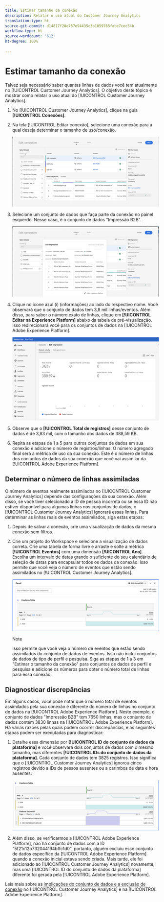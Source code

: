 ```yaml
---
title: Estimar tamanho da conexão
description: Relatar o uso atual do Customer Journey Analytics
translation-type: ht
source-git-commit: d14817f28e757e94435c3b1059765fabe7cec54b
workflow-type: ht
source-wordcount: '612'
ht-degree: 100%

---
```



# Estimar tamanho da conexão

Talvez seja necessário saber quantas linhas de dados você tem atualmente no [!UICONTROL Customer Journey Analytics]. O objetivo deste tópico é mostrar como relatar o uso atual do [!UICONTROL Customer Journey Analytics].

1. No [!UICONTROL Customer Journey Analytics], clique na guia **[!UICONTROL Conexões]**.
1. Na tela [!UICONTROL Editar conexão], selecione uma conexão para a qual deseja determinar o tamanho de uso/conexão.

   ![Editar conexão](assets/edit-connection.png)

1. Selecione um conjunto de dados que faça parte da conexão no painel esquerdo. Nesse caso, é o conjunto de dados &quot;Impressão B2B&quot;.

   ![conjunto de dados](assets/dataset.png)

1. Clique no ícone azul (i) (informações) ao lado do respectivo nome. Você observará que o conjunto de dados tem 3,8 mil linhas/eventos. Além disso, para saber o número exato de linhas, clique em **[!UICONTROL Editar na Experience Platform]** abaixo da tabela de pré-visualização. Isso redirecionará você para os conjuntos de dados na [!UICONTROL Adobe Experience Platform].

   ![Informações do conjunto de dados da AEP](assets/data-size.png)

1. Observe que o **[!UICONTROL Total de registros]** desse conjunto de dados é de 3,83 mil, com o tamanho dos dados de 388,59 KB.

1. Repita as etapas de 1 a 5 para outros conjuntos de dados em sua conexão e adicione o número de registros/linhas. O número agregado final será a métrica de uso da sua conexão. Este é o número de linhas dos conjuntos de dados da sua conexão que você vai assimilar da [!UICONTROL Adobe Experience Platform].

## Determinar o número de linhas assimiladas

O número de eventos realmente assimilados no [!UICONTROL Customer Journey Analytics] depende das configurações da sua conexão. Além disso, se você tiver selecionado a ID de pessoa incorreta ou se essa ID não estiver disponível para algumas linhas nos conjuntos de dados, o [!UICONTROL Customer Journey Analytics] ignorará essas linhas. Para determinar as linhas reais de eventos assimilados, siga estas etapas:

1. Depois de salvar a conexão, crie uma visualização de dados da mesma conexão sem filtros.
1. Crie um projeto do Workspace e selecione a visualização de dados correta. Crie uma tabela de forma livre e arraste e solte a métrica **[!UICONTROL Eventos]** com uma dimensão **[!UICONTROL Ano]**. Escolha um intervalo de datas grande o suficiente do seu calendário de seleção de datas para encapsular todos os dados da conexão. Isso permite que você veja o número de eventos que estão sendo assimilados no [!UICONTROL Customer Journey Analytics].

   ![Projeto do Workspace](assets/event-number.png)

   >[!NOTE]
   >
   >Isso permite que você veja o número de eventos que estão sendo assimilados do conjunto de dados de eventos. Isso não inclui conjuntos de dados de tipo de perfil e pesquisa. Siga as etapas de 1 a 3 em &quot;Estimar o tamanho da conexão&quot; para conjuntos de dados de perfil e pesquisa e adicione os números para obter o número total de linhas para essa conexão.

## Diagnosticar discrepâncias

Em alguns casos, você pode notar que o número total de eventos assimilados pela sua conexão é diferente do número de linhas no conjunto de dados na [!UICONTROL Adobe Experience Platform]. Neste exemplo, o conjunto de dados &quot;Impressão B2B&quot; tem 7650 linhas, mas o conjunto de dados contém 3830 linhas na [!UICONTROL Adobe Experience Platform]. Há várias razões pelas quais podem ocorrer discrepâncias, e as seguintes etapas podem ser executadas para diagnosticar:

1. Detalhe essa dimensão por **[!UICONTROL ID do conjunto de dados da plataforma]** e você observará dois conjuntos de dados com o mesmo tamanho, mas diferentes **[!UICONTROL IDs do conjunto de dados da plataforma]**. Cada conjunto de dados tem 3825 registros. Isso significa que o [!UICONTROL Customer Journey Analytics] ignorou cinco registros devido a IDs de pessoa ausentes ou a carimbos de data e hora ausentes:

   ![detalhamento](assets/data-size2.png)

1. Além disso, se verificarmos a [!UICONTROL Adobe Experience Platform], não há conjunto de dados com a ID &quot;5f21c12b732044194bffc1d0&quot;, portanto, alguém excluiu esse conjunto de dados específico da [!UICONTROL Adobe Experience Platform] quando a conexão inicial estava sendo criada. Mais tarde, ele foi adicionado ao [!UICONTROL Customer Journey Analytics] novamente, mas uma [!UICONTROL ID do conjunto de dados da plataforma] diferente foi gerada pela [!UICONTROL Adobe Experience Platform].

Leia mais sobre as [implicações do conjunto de dados e a exclusão de conexão](https://experienceleague.adobe.com/docs/analytics-platform/using/cja-overview/cja-faq.html?lang=pt-BR#implications-of-deleting-data-components) no [!UICONTROL Customer Journey Analytics] e na [!UICONTROL Adobe Experience Platform].
